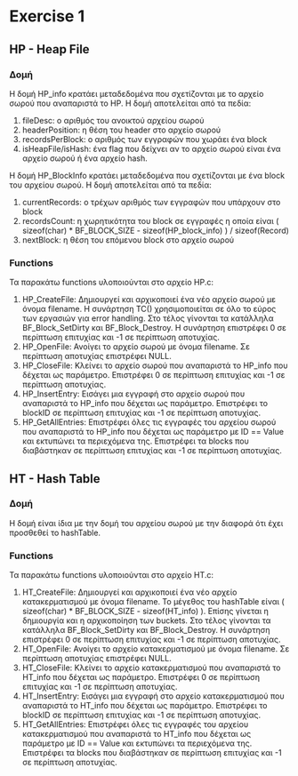 # Exercise 1

## HP - Heap File

### Δομή
Η δομή HP_info κρατάει μεταδεδομένα που σχετίζονται με το αρχείο σωρού που αναπαριστά το HP. Η δομή αποτελείται από τα πεδία:
1) fileDesc: ο αριθμός του ανοικτού αρχείου σωρού
2) headerPosition: η θέση του header στο αρχείο σωρού
3) recordsPerBlock: ο αριθμός των εγγραφών που χωράει ένα block
4) isHeapFile/isHash: ένα flag που δείχνει αν το αρχείο σωρού είναι ένα αρχείο σωρού ή ένα αρχείο hash.

Η δομή HP_BlockInfo κρατάει μεταδεδομένα που σχετίζονται με ένα block του αρχείου σωρού. Η δομή αποτελείται από τα πεδία:
1) currentRecords: ο τρέχων αριθμός των εγγραφών που υπάρχουν στο block
2) recordsCount: η χωρητικότητα του block σε εγγραφές η οποία είναι ( sizeof(char) * BF_BLOCK_SIZE - sizeof(HP_block_info) ) / sizeof(Record)
3) nextBlock: η θέση του επόμενου block στο αρχείο σωρού

### Functions
Τα παρακάτω functions υλοποιούνται στο αρχείο HP.c:
1) HP_CreateFile: Δημιουργεί και αρχικοποιεί ένα νέο αρχείο σωρού με όνομα filename. Η συνάρτηση TC()  χρησιμοποιείται σε όλο το εύρος των εργασιών για error handling. Στο τέλος γίνονται τα κατάλληλα BF_Block_SetDirty και BF_Block_Destroy. Η συνάρτηση επιστρέφει 0 σε περίπτωση επιτυχίας και -1 σε περίπτωση αποτυχίας.
2) HP_OpenFile: Ανοίγει το αρχείο σωρού με όνομα filename. Σε περίπτωση αποτυχίας επιστρέφει NULL.
3) HP_CloseFile: Κλείνει το αρχείο σωρού που αναπαριστά το HP_info που δέχεται ως παράμετρο. Επιστρέφει 0 σε περίπτωση επιτυχίας και -1 σε περίπτωση αποτυχίας.
4) HP_InsertEntry: Εισάγει μια εγγραφή στο αρχείο σωρού που αναπαριστά το HP_info που δέχεται ως παράμετρο. Επιστρέφει το blockID σε περίπτωση επιτυχίας και -1 σε περίπτωση αποτυχίας.
5) HP_GetAllEntries: Επιστρέφει όλες τις εγγραφές του αρχείου σωρού που αναπαριστά το HP_info που δέχεται ως παράμετρο με ID == Value και εκτυπώνει τα περιεχόμενα της. Επιστρέφει τα blocks που διαβάστηκαν σε περίπτωση επιτυχίας και -1 σε περίπτωση αποτυχίας.

## HT - Hash Table

### Δομή
Η δομή είναι ίδια με την δομή του αρχείου σωρού με την διαφορά ότι έχει προσθεθεί το hashTable.

### Functions
Τα παρακάτω functions υλοποιούνται στο αρχείο HT.c:
1) HT_CreateFile: Δημιουργεί και αρχικοποιεί ένα νέο αρχείο κατακερματισμού με όνομα filename. Το μέγεθος του hashTable είναι ( sizeof(char) * BF_BLOCK_SIZE - sizeof(HT_info) ). Επίσης γίνεται η δημιουργία και η αρχικοποίηση των buckets. Στο τέλος γίνονται τα κατάλληλα BF_Block_SetDirty και BF_Block_Destroy. Η συνάρτηση επιστρέφει 0 σε περίπτωση επιτυχίας και -1 σε περίπτωση αποτυχίας.
2) HT_OpenFile: Ανοίγει το αρχείο κατακερματισμού με όνομα filename. Σε περίπτωση αποτυχίας επιστρέφει NULL.
3) HT_CloseFile: Κλείνει το αρχείο κατακερματισμού που αναπαριστά το HT_info που δέχεται ως παράμετρο. Επιστρέφει 0 σε περίπτωση επιτυχίας και -1 σε περίπτωση αποτυχίας.
4) HT_InsertEntry: Εισάγει μια εγγραφή στο αρχείο κατακερματισμού που αναπαριστά το HT_info που δέχεται ως παράμετρο. Επιστρέφει το blockID σε περίπτωση επιτυχίας και -1 σε περίπτωση αποτυχίας.
5) HT_GetAllEntries: Επιστρέφει όλες τις εγγραφές του αρχείου κατακερματισμού που αναπαριστά το HT_info που δέχεται ως παράμετρο με ID == Value και εκτυπώνει τα περιεχόμενα της. Επιστρέφει τα blocks που διαβάστηκαν σε περίπτωση επιτυχίας και -1 σε περίπτωση αποτυχίας.
